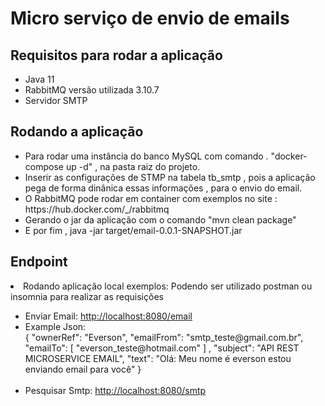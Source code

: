 # Micro serviço de envio de emails

## Requisitos para rodar a aplicação
<ul>
 <li> Java 11 </li>
 <li>RabbitMQ versão utilizada 3.10.7</li>
 <li> Servidor SMTP</li>
</ul>

## Rodando a aplicação
 <ul>
 <li>Para rodar uma instância do banco MySQL com comando . "docker-compose up -d" , na pasta raiz do projeto.</li>
 <li> Inserir as configurações de STMP na tabela tb_smtp , pois a aplicação pega de forma dinânica essas informações , para o envio do email.</li>
 <li>O RabbitMQ pode rodar em container com exemplos no site : https://hub.docker.com/_/rabbitmq </li>
 <li>Gerando o jar da aplicação com o comando "mvn clean package"</li>
 <li> E por fim , java -jar target/email-0.0.1-SNAPSHOT.jar</li>
 </ul>

## Endpoint
 <li>Rodando aplicação local exemplos: Podendo ser utilizado postman ou insomnia para realizar as requisições</li>
<ul>
 <li>Enviar Email: <a href="url">http://localhost:8080/email </a> </li>
 <li>Example Json: <br/>
  {
	"ownerRef": "Everson",
	"emailFrom": "smtp_teste@gmail.com.br",
	"emailTo": [
		"everson_teste@hotmail.com"
	]
	,
	"subject": "API REST MICROSERVICE EMAIL",
	"text": "Olá: Meu nome é everson estou enviando email para você"
  }
 </li>
 <br/>
 <li> Pesquisar Smtp: <a href="url">http://localhost:8080/smtp</a></li>
</ul>
 
